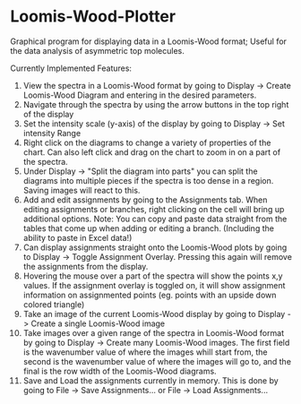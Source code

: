 # Loomis-Wood-Plotter
Graphical program for displaying data in a Loomis-Wood format; Useful for the data analysis of asymmetric top molecules.

Currently Implemented Features:
1)  View the spectra in a Loomis-Wood format by going to Display -> Create Loomis-Wood Diagram and 
    entering in the desired parameters.
2)  Navigate through the spectra by using the arrow buttons in the top right of the display
3)  Set the intensity scale (y-axis) of the display by going to Display -> Set intensity Range
4)  Right click on the diagrams to change a variety of properties of the chart. Can also left click 
    and drag on the chart to zoom in on a part of the spectra. 
5)  Under Display -> "Split the diagram into parts" you can split the diagrams into multiple pieces 
    if the spectra is too dense in a region. Saving images will react to this.
6)  Add and edit assignments by going to the Assignments tab. When editing assignments or branches,
    right clicking on the cell will bring up additional options. Note: You can copy and paste
    data straight from the tables that come up when adding or editing a branch. (Including the ability
    to paste in Excel data!)
7)  Can display assignments straight onto the Loomis-Wood plots by going to Display
    -> Toggle Assignment Overlay. Pressing this again will remove the assignments from the display.
8)  Hovering the mouse over a part of the spectra will show the points x,y values. If the assignment
    overlay is toggled on, it will show assignment information on assignmented points (eg. points
    with an upside down colored triangle)
9)  Take an image of the current Loomis-Wood display by going to Display -> Create a single
    Loomis-Wood image
10) Take images over a given range of the spectra in Loomis-Wood format by going to Display ->
    Create many Loomis-Wood images. The first field is the wavenumber value of where the images
    whill start from, the second is the wavenumber value of where the images will go to, and the
    final is the row width of the Loomis-Wood diagrams.
11) Save and Load the assignments currently in memory. This is done by going to File -> Save Assignments...
    or File -> Load Assignments...
    


